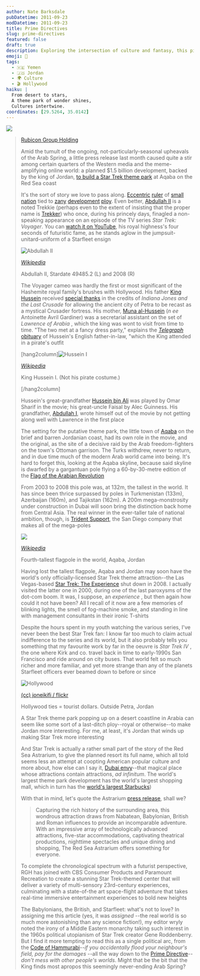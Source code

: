 ```yaml
---
author: Nate Barksdale
pubDatetime: 2011-09-23
modDatetime: 2011-09-23
title: Prime Directives
slug: prime-directives
featured: false
draft: true
description: Exploring the intersection of culture and fantasy, this piece delves into Jordan's ambitious plan for a Star Trek-themed park amidst historical and contemporary influences.
emoji: 🚀
tags:
  - 🇾🇪 Yemen
  - 🇯🇴 Jordan
  - 🌍 Culture
  - 🎬 Hollywood
haiku: |
  From desert to stars,  
  A theme park of wonder shines,  
  Cultures intertwine.
coordinates: [29.5264, 35.0142]
---
```


![](https://www.natebarksdale.com/wp-content/uploads/2011/09/Astrarium-620x343.jpg)

> [Rubicon Group Holding](https://www.facebook.com/media/set/?set=a.165721973491705.45357.114966435233926&type=1&closeTheater=1)
>
> Amid the tumult of the ongoing, not-particularly-seasonal upheavals of the Arab Spring, a little press release last month caused quite a stir among certain quarters of the Western media and the meme-amplifying online world: a planned $1.5 billion development, backed by the king of Jordan, [to build a Star Trek theme park](http://travel.usatoday.com/destinations/dispatches/post/2011/08/star-trek-theme-park-jordan-king-abdullah/413562/1) at Aqaba on the Red Sea coast
>
> It's the sort of story we love to pass along. [Eccentric](http://en.wikipedia.org/wiki/Jerudong_Park) [ruler](http://www.dailymail.co.uk/news/article-1292682/Worlds-biggest-tent-Kazakhstan-Norman-Foster-builds-King-Among-Tents.html) of [small](http://en.wikipedia.org/wiki/Ryugyong_Hotel) [nation](http://en.wikipedia.org/wiki/Basilica_of_Our_Lady_of_Peace_of_Yamoussoukro) tied to [zany](http://en.wikipedia.org/wiki/Victory_Arch) [development](http://en.wikipedia.org/wiki/Fordl%C3%A2ndia) [ploy](https://www.google.com/search?q=%22ploy%22%20en.wikipedia.org). Even better, [Abdullah II](http://en.wikipedia.org/wiki/Abdullah_II_of_Jordan) is a noted Trekkie (perhaps even to the extent of insisting that the proper name is [Trekker](http://en.wikipedia.org/wiki/Trekkie#Trekkie_vs._Trekker)) who once, during his princely days, finagled a non-speaking appearance on an episode of the TV series _Star Trek: Voyager_. You can [watch it on YouTube](http://www.youtube.com/watch?v=Kmut6FJ1d4M), his royal highness's four seconds of futuristic fame, as he stands aglow in the jumpsuit-unitard-uniform of a Starfleet ensign
>
> ![Abdullah II](http://www.cardus.ca/assets/data/images/2011/2011-09-14-NBarksdale-Abdullah.jpg)
>
> [_Wikipedia_](http://en.wikipedia.org/wiki/Abdullah_II_of_Jordan)
>
> Abdullah II, Stardate 49485.2 (L) and 2008 (R)
>
> The Voyager cameo was hardly the first or most significant of the Hashemite royal family's brushes with Hollywood. His father [King Hussein](http://en.wikipedia.org/wiki/Hussein_of_Jordan) received [special thanks](http://web.archive.org/web/20230721032456/https://www.imdb.com/name/nm0403965/) in the credits of _Indiana Jones and the Last Crusade_ for allowing the ancient city of Petra to be recast as a mystical Crusader fortress. His mother, [Muna al-Hussein](http://en.wikipedia.org/wiki/Princess_Muna_al-Hussein) (_n ee_ Antoinette Avril Gardiner) was a secretarial assistant on the set of _Lawrence of Arabia_ , which the king was wont to visit from time to time. "The two met at a fancy dress party," explains the [_Telegraph_ obituary](http://web.archive.org/web/20241228195515/https://www.telegraph.co.uk/news/obituaries/military-obituaries/army-obituaries/8239834/Lieutenant-Colonel-Tony-Gardiner.html) of Hussein's English father-in-law, "which the King attended in a pirate's outfit
>
> [hang2column]![Hussein I](http://www.cardus.ca/assets/data/images/2011/2011-09-14-NBarksdale-Hussein.jpg)
>
> [_Wikipedia_](http://en.wikipedia.org/wiki/File:KingHussain.JPG)
>
> King Hussein I. (Not his pirate costume.)
>
> [/hang2column]
>
> Hussein's great-grandfather [Hussein bin Ali](http://en.wikipedia.org/wiki/Hussein_bin_Ali,_Sharif_of_Mecca) was played by Omar Sharif in the movie; his great-uncle Faisal by Alec Guinness. His grandfather, [Abdullah I](http://en.wikipedia.org/wiki/Abdullah_I_of_Jordan), wrote himself out of the movie by not getting along well with Lawrence in the first place
>
> The setting for the putative theme park, the little town of [Aqaba](http://en.wikipedia.org/wiki/Aqaba) on the brief and barren Jordanian coast, had its own role in the movie, and the original, as the site of a decisive raid by the Arab freedom-fighters on the town's Ottoman garrison. The Turks withdrew, never to return, and in due time much of the modern Arab world came into being. It's hard to forget this, looking at the Aqaba skyline, because said skyline is dwarfed by a gargantuan pole flying a 60-by-30-metre edition of the [Flag of the Arabian Revolution](http://en.wikipedia.org/wiki/Aqaba_Flagpole)
>
> From 2003 to 2008 this pole was, at 132m, the tallest in the world. It has since been thrice surpassed by poles in Turkmenistan (133m), Azerbaijan (160m), and Tajikstan (162m). A 200m mega-monstrosity under construction in Dubai will soon bring the distinction back home from Central Asia. The real winner in the ever-taller tale of national ambition, though, is [Trident Support](http://web.archive.org/web/20150221060531/http://trident-support.com/index.php), the San Diego company that makes all of the mega-poles
>
> ![](http://www.cardus.ca/assets/data/images/2011/2011-09-14-NBarksdale-Flagpole.jpg)
>
> [_Wikipedia_](https://www.google.com/search?q=%22_Wikipedia_%22%20en.wikipedia.org)
>
> Fourth-tallest flagpole in the world, Aqaba, Jordan
>
> Having lost the tallest flagpole, Aqaba and Jordan may soon have the world's only officially-licensed Star Trek theme attraction--the Las Vegas-based [Star Trek: The Experience](http://en.wikipedia.org/wiki/Star_Trek:_The_Experience) shut down in 2008. I actually visited the latter one in 2000, during one of the last paroxysms of the dot-com boom. It was, I suppose, an _experience_ , but then again how could it not have been? All I recall of it now are a few memories of blinking lights, the smell of fog-machine smoke, and standing in line with management consultants in their ironic T-shirts
>
> Despite the hours spent in my youth watching the various series, I've never been the best Star Trek fan: I know far too much to claim actual indifference to the series and its world, but it also probably tells you something that my favourite work by far in the oeuvre is _Star Trek IV_ , the one where Kirk and co. travel back in time to early-1990s San Francisco and ride around on city buses. That world felt so much richer and more familiar, and yet more strange than any of the planets Starfleet officers ever beamed down to before or since
>
> ![Hollywood](http://www.cardus.ca/assets/data/images/2011/2011-09-14-NBarksdale-Hollywood.jpg)
>
> [(cc) joneikifi / flickr](http://www.flickr.com/photos/joneikifi/3273255333/sizes/z/in/photostream/)
>
> Hollywood ties = tourist dollars. Outside Petra, Jordan
>
> A Star Trek theme park popping up on a desert coastline in Arabia can seem like some sort of a last-ditch ploy--royal or otherwise--to make Jordan more interesting. For me, at least, it's Jordan that winds up making Star Trek more interesting
>
> And Star Trek is actually a rather small part of the story of the Red Sea Astrarium, to give the planned resort its full name, which all told seems less an attempt at coopting American popular culture and more about, how else can I say it, [Dubai envy](http://en.wikipedia.org/wiki/Developments_in_Dubai)--that magical place whose attractions contain attractions, _ad infinitum_. The world's largest theme park development has the world's largest shopping mall, which in turn has the [world's largest Starbucks](https://www.google.com/search?q=%22world%27s%20largest%20Starbucks%22%20en.wikipedia.org))
>
> With that in mind, let's quote the Astrarium [press release](https://www.facebook.com/media/set/?set=a.165721973491705.45357.114966435233926&type=1&closeTheater=1), shall we?
>
> > Capturing the rich history of the surrounding area, this wondrous attraction draws from Nabatean, Babylonian, British and Roman influences to provide an incomparable adventure. With an impressive array of technologically advanced attractions, five-star accommodations, captivating theatrical productions, nighttime spectacles and unique dining and shopping, The Red Sea Astrarium offers something for everyone.
>
> To complete the chronological spectrum with a futurist perspective, RGH has joined with CBS Consumer Products and Paramount Recreation to create a stunning Star Trek-themed center that will deliver a variety of multi-sensory 23rd-century experiences, culminating with a state-of-the art space-flight adventure that takes real-time immersive entertainment experiences to bold new heights
>
> The Babylonians, the British, and Starfleet: what's not to love? In assigning me this article (yes, it was _assigned_ --the real world is so much more astonishing than any science fiction!), my editor wryly noted the irony of a Middle Eastern monarchy taking such interest in the 1960s political utopianism of Star Trek creator Gene Roddenberry. But I find it more tempting to read this as a single political arc, from the [Code of Hammurabi](http://en.wikipedia.org/wiki/Code_of_Hammurabi)--_if you accidentally flood your neighbour's field, pay for the damages_ --all the way down to the [Prime Directive](http://en.wikipedia.org/wiki/Prime_Directive)--_don't mess with other people's worlds_. Might that be the bit that the King finds most apropos this seemingly never-ending Arab Spring?
